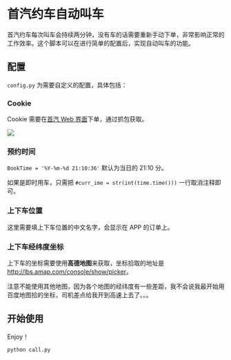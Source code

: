 # 首汽约车自动叫车

首汽约车每次叫车会持续两分钟，没有车的话需要重新手动下单，非常影响正常的工作效率。这个脚本可以在进行简单的配置后，实现自动叫车的功能。

## 配置

`config.py` 为需要自定义的配置，具体包括：

### Cookie

Cookie 需要在[首汽 Web 界面](http://m.01zhuanche.com/touch/h5Home/wxpub/n_jishi)下单，通过抓包获取。

![](https://ws1.sinaimg.cn/large/9cd77f2ely1fh854ytmgfj20zc0ay0wg.jpg)

### 预约时间

`BookTime = '%Y-%m-%d 21:10:36'` 默认为当日的 21:10 分。

如果是即时用车，只需把 `#curr_ime = str(int(time.time()))` 一行取消注释即可。

### 上下车位置

这里需要填上下车位置的中文名字，会显示在 APP 的订单上。

### 上下车经纬度坐标

上下车的坐标需要使用**高德地图**来获取，坐标拾取的地址是<http://lbs.amap.com/console/show/picker>。

注意不能使用其他地图，因为各个地图的经纬度有一些差距，我不会说我最开始用百度地图拾的坐标，司机差点给我开到高速上去了。。。

## 开始使用

Enjoy！

```python
python call.py
```